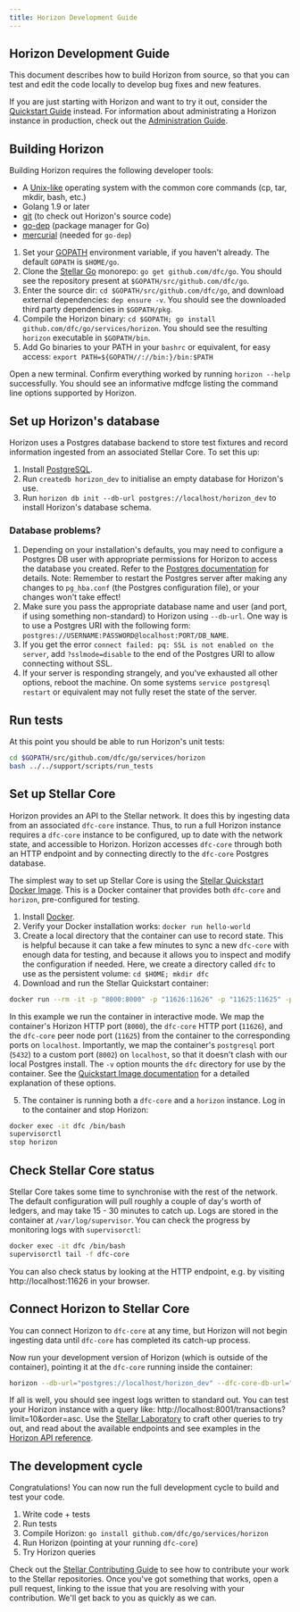 ```yaml
---
title: Horizon Development Guide
---
```

## Horizon Development Guide

This document describes how to build Horizon from source, so that you can test and edit the code locally to develop bug fixes and new features.

If you are just starting with Horizon and want to try it out, consider the [Quickstart Guide](quickstart.md) instead. For information about administrating a Horizon instance in production, check out the [Administration Guide](admin.md).

## Building Horizon
Building Horizon requires the following developer tools:

- A [Unix-like](https://en.wikipedia.org/wiki/Unix-like) operating system with the common core commands (cp, tar, mkdir, bash, etc.)
- Golang 1.9 or later
- [git](https://git-scm.com/) (to check out Horizon's source code)
- [go-dep](https://golang.github.io/dep/) (package manager for Go)
- [mercurial](https://www.mercurial-scm.org/) (needed for `go-dep`)

1. Set your [GOPATH](https://github.com/golang/go/wiki/GOPATH) environment variable, if you haven't already. The default `GOPATH` is `$HOME/go`.
2. Clone the [Stellar Go](https://github.com/dfc/go) monorepo:  `go get github.com/dfc/go`. You should see the repository present at `$GOPATH/src/github.com/dfc/go`.
3. Enter the source dir: `cd $GOPATH/src/github.com/dfc/go`, and download external dependencies: `dep ensure -v`. You should see the downloaded third party dependencies in `$GOPATH/pkg`.
4. Compile the Horizon binary: `cd $GOPATH; go install github.com/dfc/go/services/horizon`. You should see the resulting `horizon` executable in `$GOPATH/bin`.
5. Add Go binaries to your PATH in your `bashrc` or equivalent, for easy access: `export PATH=${GOPATH//://bin:}/bin:$PATH`

Open a new terminal. Confirm everything worked by running `horizon --help` successfully. You should see an informative mdfcge listing the command line options supported by Horizon.

## Set up Horizon's database
Horizon uses a Postgres database backend to store test fixtures and record information ingested from an associated Stellar Core. To set this up:
1. Install [PostgreSQL](https://www.postgresql.org/).
2. Run `createdb horizon_dev` to initialise an empty database for Horizon's use.
3. Run `horizon db init --db-url postgres://localhost/horizon_dev` to install Horizon's database schema.

### Database problems?
1. Depending on your installation's defaults, you may need to configure a Postgres DB user with appropriate permissions for Horizon to access the database you created. Refer to the [Postgres documentation](https://www.postgresql.org/docs/current/sql-createuser.html) for details. Note: Remember to restart the Postgres server after making any changes to `pg_hba.conf` (the Postgres configuration file), or your changes won't take effect!
2. Make sure you pass the appropriate database name and user (and port, if using something non-standard) to Horizon using `--db-url`. One way is to use a Postgres URI with the following form: `postgres://USERNAME:PASSWORD@localhost:PORT/DB_NAME`.
3. If you get the error `connect failed: pq: SSL is not enabled on the server`, add `?sslmode=disable` to the end of the Postgres URI to allow connecting without SSL.
4. If your server is responding strangely, and you've exhausted all other options, reboot the machine. On some systems `service postgresql restart` or equivalent may not fully reset the state of the server.

## Run tests
At this point you should be able to run Horizon's unit tests:
```bash
cd $GOPATH/src/github.com/dfc/go/services/horizon
bash ../../support/scripts/run_tests
```

## Set up Stellar Core
Horizon provides an API to the Stellar network. It does this by ingesting data from an associated `dfc-core` instance. Thus, to run a full Horizon instance requires a `dfc-core` instance to be configured, up to date with the network state, and accessible to Horizon. Horizon accesses `dfc-core` through both an HTTP endpoint and by connecting directly to the `dfc-core` Postgres database.

The simplest way to set up Stellar Core is using the [Stellar Quickstart Docker Image](https://github.com/dfc/docker-dfc-core-horizon). This is a Docker container that provides both `dfc-core` and `horizon`, pre-configured for testing.

1. Install [Docker](https://www.docker.com/get-started).
2. Verify your Docker installation works: `docker run hello-world`
3. Create a local directory that the container can use to record state. This is helpful because it can take a few minutes to sync a new `dfc-core` with enough data for testing, and because it allows you to inspect and modify the configuration if needed. Here, we create a directory called `dfc` to use as the persistent volume: `cd $HOME; mkdir dfc`
4. Download and run the Stellar Quickstart container:

```bash
docker run --rm -it -p "8000:8000" -p "11626:11626" -p "11625:11625" -p"8002:5432" -v $HOME/dfc:/opt/dfc --name dfc dfc/quickstart --testnet
```

In this example we run the container in interactive mode. We map the container's Horizon HTTP port (`8000`), the `dfc-core` HTTP port (`11626`), and the `dfc-core` peer node port (`11625`) from the container to the corresponding ports on `localhost`. Importantly, we map the container's `postgresql` port (`5432`) to a custom port (`8002`) on `localhost`, so that it doesn't clash with our local Postgres install.
The `-v` option mounts the `dfc` directory for use by the container. See the [Quickstart Image documentation](https://github.com/dfc/docker-dfc-core-horizon) for a detailed explanation of these options.

5. The container is running both a `dfc-core` and a `horizon` instance. Log in to the container and stop Horizon:
```bash
docker exec -it dfc /bin/bash
supervisorctl
stop horizon
```

## Check Stellar Core status
Stellar Core takes some time to synchronise with the rest of the network. The default configuration will pull roughly a couple of day's worth of ledgers, and may take 15 - 30 minutes to catch up. Logs are stored in the container at `/var/log/supervisor`. You can check the progress by monitoring logs with `supervisorctl`:
```bash
docker exec -it dfc /bin/bash
supervisorctl tail -f dfc-core
```

You can also check status by looking at the HTTP endpoint, e.g. by visiting http://localhost:11626 in your browser.

## Connect Horizon to Stellar Core
You can connect Horizon to `dfc-core` at any time, but Horizon will not begin ingesting data until `dfc-core` has completed its catch-up process.

Now run your development version of Horizon (which is outside of the container), pointing it at the `dfc-core` running inside the container:

```bash
horizon --db-url="postgres://localhost/horizon_dev" --dfc-core-db-url="postgres://dfc:postgres@localhost:8002/core" --dfc-core-url="http://localhost:11626" --port 8001 --network-passphrase "Test SDF Network ; September 2015" --ingest
```

If all is well, you should see ingest logs written to standard out. You can test your Horizon instance with a query like: http://localhost:8001/transactions?limit=10&order=asc. Use the [Stellar Laboratory](https://www.dfc.org/laboratory/) to craft other queries to try out,
and read about the available endpoints and see examples in the [Horizon API reference](https://www.dfc.org/developers/horizon/reference/).

## The development cycle
Congratulations! You can now run the full development cycle to build and test your code.
1. Write code + tests
2. Run tests
3. Compile Horizon: `go install github.com/dfc/go/services/horizon`
4. Run Horizon (pointing at your running `dfc-core`)
5. Try Horizon queries

Check out the [Stellar Contributing Guide](https://github.com/dfc/docs/blob/master/CONTRIBUTING.md) to see how to contribute your work to the Stellar repositories. Once you've got something that works, open a pull request, linking to the issue that you are resolving with your contribution. We'll get back to you as quickly as we can.
